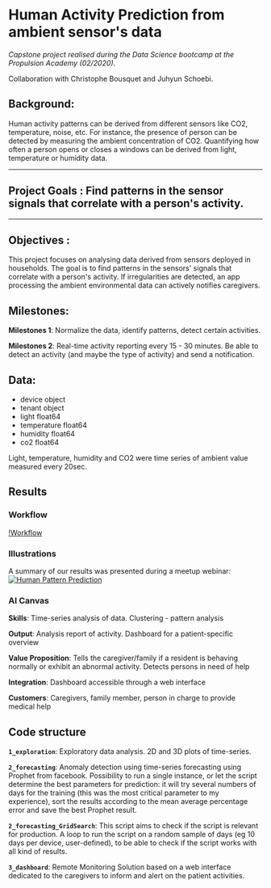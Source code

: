 # Human Activity Prediction from ambient sensor's data

*Capstone project realised during the Data Science bootcamp at the Propulsion Academy (02/2020).*

Collaboration with Christophe Bousquet and Juhyun Schoebi.

## Background:
Human activity patterns can be derived from different sensors like CO2, temperature, noise, etc. For instance, the presence of person can be detected by measuring the ambient concentration of CO2. Quantifying how often a person opens or closes a windows can be derived from light, temperature or humidity data.

***
## Project Goals : Find patterns in the sensor signals that correlate with a person's activity.

***

## Objectives :
This project focuses on analysing data derived from sensors deployed in households. The goal is to find patterns in the sensors' signals that correlate with a person's activity. If irregularities are detected, an app processing the ambient environmental data can actively notifies caregivers.

## Milestones:
**Milestones 1**: Normalize the data, identify patterns, detect certain activities.

**Milestones 2**: Real-time activity reporting every 15 - 30 minutes. Be able to detect an activity (and maybe the type of activity) and send a notification.

## Data:
- device                                object
- tenant                                object
- light                                float64
- temperature                          float64
- humidity                             float64
- co2                                  float64

Light, temperature, humidity and CO2 were time series of ambient value measured every 20sec.

## Results
### Workflow
[!Workflow](Workflow_.png)

### Illustrations
A summary of our results was presented during a meetup webinar:
[![Human Pattern Prediction](http://img.youtube.com/vi/AL4BGwj-aBA/0.jpg)](http://www.youtube.com/watch?v=AL4BGwj-aBA "Predictive Analytics")

### AI Canvas
**Skills**: Time-series analysis of data. Clustering - pattern analysis

**Output**: Analysis report of activity. Dashboard for a patient-specific overview

**Value Proposition**: Tells the caregiver/family if a resident is behaving normally or exhibit an abnormal activity. Detects persons in need of help

**Integration**: Dashboard accessible through a web interface

**Customers**: Caregivers, family member, person in charge to provide medical help

## Code structure

**`1_exploration`**: Exploratory data analysis. 2D and 3D plots of time-series.

**`2_forecasting`**: Anomaly detection using time-series forecasting using Prophet from facebook. Possibility to run a single instance, or let the script determine the best parameters for prediction: it will try several numbers of days for the training (this was the most critical parameter to my experience), sort the results according to the mean average percentage error and save the best Prophet result. 

**`2_forecasting_GridSearch`**: This script aims to check if the script is relevant for production. A loop to run the script on a random sample of days (eg 10 days per device, user-defined), to be able to check if the script works with all kind of results.

**`3_dashboard`**:  Remote Monitoring Solution based on a web interface dedicated to the caregivers to inform and alert on the patient activities.
